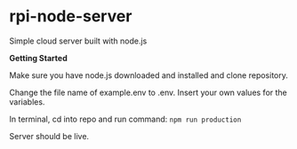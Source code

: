# rpi-node-server
Simple cloud server built with node.js

**Getting Started**

Make sure you have node.js downloaded and installed and clone repository.

Change the file name of example.env to .env. Insert your own values for the variables.

In terminal, cd into repo and run command: `npm run production`

Server should be live.